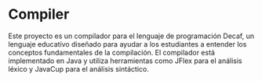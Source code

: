 # Compiler
Este proyecto es un compilador para el lenguaje de programación Decaf, un lenguaje educativo diseñado para ayudar a los estudiantes a entender los conceptos fundamentales de la compilación. El compilador está implementado en Java y utiliza herramientas como JFlex para el análisis léxico y JavaCup para el análisis sintáctico.
